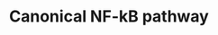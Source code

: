 ---
annotations:
- id: PW:0000499
  parent: signaling pathway
  type: Pathway Ontology
  value: nuclear factor kappa B signaling pathway
authors:
- Mkutmon
- AlexanderPico
- Eweitz
description: The canonical NF-KB pathway is induced by the ligand-dependent activation
  of a variety of receptors. Stimulus-dependent activation of the IKK complex results
  in the phosphorylation and subsequent proteasomal degradation of IκBα and IκBε (NFKBIA
  and NFKBIE). This allows the nuclear translocation of transcriptionally active RelA/p50
  (RELA, NFKB1) or c-Rel/p50 heterodimers (REL, NFKB1).
last-edited: 2021-05-23
ndex: f75b9e0f-8b6b-11eb-9e72-0ac135e8bacf
organisms:
- Homo sapiens
redirect_from:
- /index.php/Pathway:WP4562
- /instance/WP4562
revision: null
schema-jsonld:
- '@context': https://schema.org/
  '@id': https://wikipathways.github.io/pathways/WP4562.html
  '@type': Dataset
  creator:
    '@type': Organization
    name: WikiPathways
  description: The canonical NF-KB pathway is induced by the ligand-dependent activation
    of a variety of receptors. Stimulus-dependent activation of the IKK complex results
    in the phosphorylation and subsequent proteasomal degradation of IκBα and IκBε
    (NFKBIA and NFKBIE). This allows the nuclear translocation of transcriptionally
    active RelA/p50 (RELA, NFKB1) or c-Rel/p50 heterodimers (REL, NFKB1).
  keywords:
  - CHUK
  - IKBKB
  - IKBKG
  - NFKB1
  - NFKBIA
  - NFKBIE
  - REL
  - RELA
  license: CC0
  name: Canonical NF-kB pathway
seo: CreativeWork
title: Canonical NF-kB pathway
wpid: WP4562
---